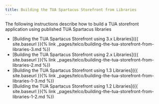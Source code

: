 ```yaml
---
title: Building the TUA Spartacus Storefront from Libraries
---
```


The following instructions describe how to build a TUA storefront application using published TUA Spartacus libraries

- [Building the TUA Spartacus Storefront using 3.x Libraries]({{ site.baseurl }}{% link _pages/telco/building-the-tua-storefront-from-libraries-3.md %})
- [Building the TUA Spartacus Storefront using 2.x Libraries]({{ site.baseurl }}{% link _pages/telco/building-the-tua-storefront-from-libraries-2.md %})
- [Building the TUA Spartacus Storefront using 1.3 Libraries]({{ site.baseurl }}{% link _pages/telco/building-the-tua-storefront-from-libraries-1-3.md %})
- [Building the TUA Spartacus Storefront using 1.2 Libraries]({{ site.baseurl }}{% link _pages/telco/building-the-tua-storefront-from-libraries-1-2.md %})
